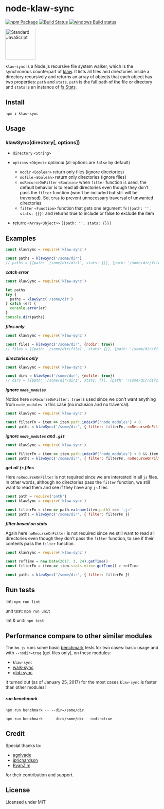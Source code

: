 node-klaw-sync
==============

[![npm Package](https://img.shields.io/npm/v/klaw-sync.svg?style=flat-square)](https://www.npmjs.com/package/klaw-sync)
[![Build Status](https://travis-ci.org/manidlou/node-klaw-sync.svg?branch=master)](https://travis-ci.org/manidlou/node-klaw-sync)
[![windows Build status](https://ci.appveyor.com/api/projects/status/braios34k6qw4h5p/branch/master?svg=true)](https://ci.appveyor.com/project/manidlou/node-klaw-sync/branch/master)

<a href="https://github.com/feross/standard"><img src="https://cdn.rawgit.com/feross/standard/master/sticker.svg" alt="Standard JavaScript" width="100"></a>

`klaw-sync` is a Node.js recursive file system walker, which is the synchronous counterpart of [klaw](https://github.com/jprichardson/node-klaw). It lists all files and directories inside a directory recursively and returns an array of objects that each object has two properties: `path` and `stats`. `path` is the full path of the file or directory and `stats` is an instance of [fs.Stats](https://nodejs.org/api/fs.html#fs_class_fs_stats).

Install
-------

    npm i klaw-sync

Usage
-----

### klawSync(directory[, options])

- `directory` `<String>`
- `options` `<Object>` *optional* (all options are `false` by default)
  - `nodir` `<Boolean>` return only files (ignore directories)
  - `nofile` `<Boolean>` return only directories (ignore files)
  - `noRecurseOnFilter` `<Boolean>` when `filter` function is used, the default behavior is to read all directories even though they don't pass the `filter` function (won't be included but still will be traversed). Set `true` to prevent unnecessary traversal of unwanted directories
  - `filter` `<Function>` function that gets one argument `fn({path: '', stats: {}})` and returns true to include or false to exclude the item

- return: `<Array<Object>>` `[{path: '', stats: {}}]`

Examples
--------

```js
const klawSync = require('klaw-sync')

const paths = klawSync('/some/dir')
// paths = [{path: '/some/dir/dir1', stats: {}}, {path: '/some/dir/file1', stats: {}}]
```

_**catch error**_

```js
const klawSync = require('klaw-sync')

let paths
try {
  paths = klawSync('/some/dir')
} catch (er) {
  console.error(er)
}
console.dir(paths)
```

_**files only**_

```js
const klawSync = require('klaw-sync')

const files = klawSync('/some/dir', {nodir: true})
// files = [{path: '/some/dir/file1', stats: {}}, {path: '/some/dir/file2', stats: {}}]
```

_**directories only**_

```js
const klawSync = require('klaw-sync')

const dirs = klawSync('/some/dir', {nofile: true})
// dirs = [{path: '/some/dir/dir1', stats: {}}, {path: '/some/dir/dir2', stats: {}}]
```

_**ignore `node_modules`**_

Notice here `noRecurseOnFilter: true` is used since we don't want anything from `node_modules` in this case (no inclusion and no traversal).

```js
const klawSync = require('klaw-sync')

const filterFn = item => item.path.indexOf('node_modules') < 0
const paths = klawSync('/some/dir', { filter: filterFn, noRecurseOnFilter: true })
```

_**ignore `node_modules` and `.git`**_

```js
const klawSync = require('klaw-sync')

const filterFn = item => item.path.indexOf('node_modules') < 0 && item.path.indexOf('.git') < 0
const paths = klawSync('/some/dir', { filter: filterFn, noRecurseOnFilter: true })
```

_**get all `js` files**_

Here `noRecurseOnFilter` is not required since we are interested in all `js` files. In other words, although no directories pass the `filter` function, we still want to read them and see if they have any `js` files.

```js
const path = require('path')
const klawSync = require('klaw-sync')

const filterFn = item => path.extname(item.path) === '.js'
const paths = klawSync('/some/dir', { filter: filterFn })
```

_**filter based on stats**_

Again here `noRecurseOnFilter` is not required since we still want to read all directories even though they don't pass the `filter` function, to see if their contents pass the `filter` function.

```js
const klawSync = require('klaw-sync')

const refTime = new Date(2017, 3, 24).getTime()
const filterFn = item => item.stats.mtime.getTime() > refTime

const paths = klawSync('/some/dir', { filter: filterFn })
```

Run tests
---------

lint: `npm run lint`

unit test: `npm run unit`

lint & unit: `npm test`


Performance compare to other similar modules
-----------------------------------------------

The `bm.js` runs some basic [benchmark](https://github.com/bestiejs/benchmark.js) tests for two cases: basic usage and with `--nodir=true` (get files only), on these modules:

- `klaw-sync`
- [walk-sync](https://github.com/joliss/node-walk-sync)
- [glob.sync](https://github.com/isaacs/node-glob#globsyncpattern-options)

It turned out (as of January 25, 2017) for the most cases `klaw-sync` is faster than other modules!

##### run benchmark

`npm run benchmark -- --dir=/some/dir`

`npm run benchmark -- --dir=/some/dir --nodir=true`

Credit
------

Special thanks to:

- [agnivade](https://github.com/agnivade)
- [jprichardson](https://github.com/jprichardson)
- [RyanZim](https://github.com/RyanZim)

for their contribution and support.

License
-------

Licensed under MIT
